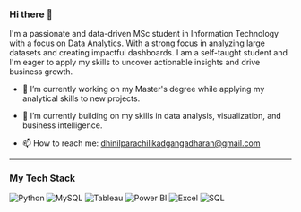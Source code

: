 ### Hi there 👋

I'm a passionate and data-driven MSc student in Information Technology with a focus on Data Analytics. With a strong focus in analyzing large datasets and creating impactful dashboards. I am a self-taught student and I'm eager to apply my skills to uncover actionable insights and drive business growth.

* 🔭 I’m currently working on my Master's degree while applying my analytical skills to new projects.

* 🌱 I’m currently building on my skills in data analysis, visualization, and business intelligence.

* 📫 How to reach me: dhinilparachilikadgangadharan@gmail.com

---

### My Tech Stack

![Python](https://img.shields.io/badge/Python-3776AB?style=for-the-badge&logo=python&logoColor=white)
![MySQL](https://img.shields.io/badge/MySQL-4479A1?style=for-the-badge&logo=mysql&logoColor=white)
![Tableau](https://img.shields.io/badge/Tableau-E97627?style=for-the-badge&logo=tableau&logoColor=white)
![Power BI](https://img.shields.io/badge/Power_BI-F2C811?style=for-the-badge&logo=power-bi&logoColor=black)
![Excel](https://img.shields.io/badge/Microsoft_Excel-217346?style=for-the-badge&logo=microsoft-excel&logoColor=white)
![SQL](https://img.shields.io/badge/SQL-4479A1?style=for-the-badge&logo=sql&logoColor=white)


